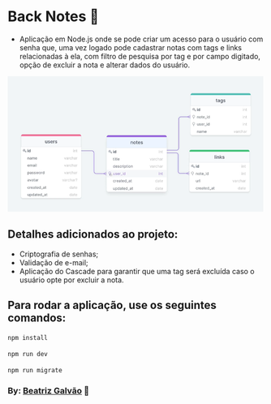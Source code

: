 # Back Notes 🎥

* Aplicação em Node.js onde se pode criar um acesso para o usuário com senha que, uma vez logado pode cadastrar notas com tags e links relacionadas à ela, com filtro de pesquisa por tag e por campo digitado, opção de excluir a nota e alterar dados do usuário.

![alt text](assets/cardinalidade.png "layout")
  
## Detalhes adicionados ao projeto:
- Criptografia de senhas;
- Validação de e-mail;
- Aplicação do Cascade para garantir que uma tag será excluída caso o usuário opte por excluir a nota.


## Para rodar a aplicação, use os seguintes comandos:

```
npm install

npm run dev

npm run migrate
```

### By: [Beatriz Galvão](https://www.linkedin.com/in/beatriz-galmed/) 💜